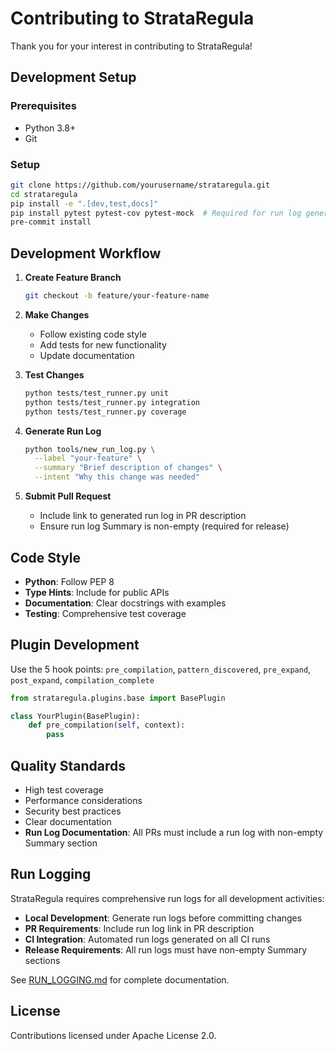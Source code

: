 # Contributing to StrataRegula

Thank you for your interest in contributing to StrataRegula!

## Development Setup

### Prerequisites
- Python 3.8+
- Git

### Setup
```bash
git clone https://github.com/yourusername/strataregula.git
cd strataregula
pip install -e ".[dev,test,docs]"
pip install pytest pytest-cov pytest-mock  # Required for run log generation
pre-commit install
```

## Development Workflow

1. **Create Feature Branch**
   ```bash
   git checkout -b feature/your-feature-name
   ```

2. **Make Changes**
   - Follow existing code style
   - Add tests for new functionality
   - Update documentation

3. **Test Changes**
   ```bash
   python tests/test_runner.py unit
   python tests/test_runner.py integration
   python tests/test_runner.py coverage
   ```

4. **Generate Run Log**
   ```bash
   python tools/new_run_log.py \
     --label "your-feature" \
     --summary "Brief description of changes" \
     --intent "Why this change was needed"
   ```

5. **Submit Pull Request**
   - Include link to generated run log in PR description
   - Ensure run log Summary is non-empty (required for release)

## Code Style

- **Python**: Follow PEP 8
- **Type Hints**: Include for public APIs
- **Documentation**: Clear docstrings with examples
- **Testing**: Comprehensive test coverage

## Plugin Development

Use the 5 hook points: `pre_compilation`, `pattern_discovered`, `pre_expand`, `post_expand`, `compilation_complete`

```python
from strataregula.plugins.base import BasePlugin

class YourPlugin(BasePlugin):
    def pre_compilation(self, context):
        pass
```

## Quality Standards

- High test coverage
- Performance considerations
- Security best practices
- Clear documentation
- **Run Log Documentation**: All PRs must include a run log with non-empty Summary section

## Run Logging

StrataRegula requires comprehensive run logs for all development activities:

- **Local Development**: Generate run logs before committing changes
- **PR Requirements**: Include run log link in PR description
- **CI Integration**: Automated run logs generated on all CI runs
- **Release Requirements**: All run logs must have non-empty Summary sections

See [RUN_LOGGING.md](docs/RUN_LOGGING.md) for complete documentation.

## License

Contributions licensed under Apache License 2.0.
